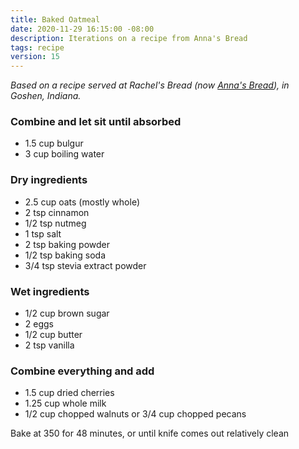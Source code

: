 ```yaml
---
title: Baked Oatmeal
date: 2020-11-29 16:15:00 -08:00
description: Iterations on a recipe from Anna's Bread
tags: recipe
version: 15
---
```


_Based on a recipe served at Rachel's Bread (now [Anna's Bread](https://g.page/annasbread?share)), in Goshen, Indiana._

### Combine and let sit until absorbed

- 1.5 cup bulgur
- 3 cup boiling water

### Dry ingredients

- 2.5 cup oats (mostly whole)
- 2 tsp cinnamon
- 1/2 tsp nutmeg
- 1 tsp salt
- 2 tsp baking powder
- 1/2 tsp baking soda
- 3/4 tsp stevia extract powder

### Wet ingredients

- 1/2 cup brown sugar
- 2 eggs
- 1/2 cup butter
- 2 tsp vanilla

### Combine everything and add

- 1.5 cup dried cherries
- 1.25 cup whole milk
- 1/2 cup chopped walnuts or 3/4 cup chopped pecans

Bake at 350 for 48 minutes, or until knife comes out relatively clean

